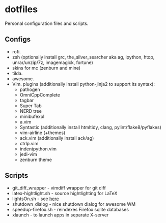 # dotfiles

Personal configuration files and scripts.

## Configs

 - rofi.
 - zsh (optionally install grc, the\_silver\_searcher aka ag, ipython, htop, unrar/unzip/7z, imagemagick, fortune)
 - skins for mc (zenburn and mine)
 - tilda.
 - awesome.
 - Vim. plugins (additionally install python-jinja2 to support its syntax):
    * pathogen
    * OmniCppComplete
    * tagbar
    * Super Tab
    * NERD tree
    * minibufexpl
    * a.vim
    * Syntastic (additionally install htmltidy, clang, pylint/flake8/pyflakes)
    * vim-airline (+themes)
    * ack.vim (additionally install ack/ag)
    * ctrlp.vim
    * indentpython.vim
    * jedi-vim
    * zenburn theme

## Scripts
 - git\_diff\_wrapper - vimdiff wrapper for git diff
 - latex-hightlight.sh - source hightlighting for LaTeX
 - lightsOn.sh - see [here](https://github.com/iye/lightsOn)
 - shutdown\_dialog - nice shutdown dialog for awesome WM
 - speedup-firefox.sh - reindexes Firefox sqlite databases
 - xlaunch - to launch apps in separate X-server

